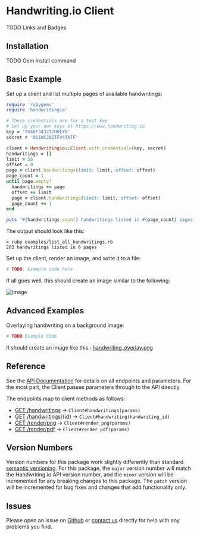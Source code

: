 # Handwriting.io Client

TODO Links and Badges

## Installation

TODO Gem install command

## Basic Example

Set up a client and list multiple pages of available handwritings:

```ruby
require 'rubygems'
require 'handwritingio'

# These credentials are for a test key
# Set up your own keys at https://www.handwriting.io
key = '9V46FJ4J2T7HKEY6'
secret = '011WCJ8ZTFV4TATF'

client = Handwritingio::Client.with_credentials(key, secret)
handwritings = []
limit = 50
offset = 0
page = client.handwritings(limit: limit, offset: offset)
page_count = 1
until page.empty?
  handwritings += page
  offset += limit
  page = client.handwritings(limit: limit, offset: offset)
  page_count += 1
end

puts "#{handwritings.count} handwritings listed in #{page_count} pages"
```

The output should look like this:

```
> ruby examples/list_all_handwritings.rb
203 handwritings listed in 6 pages
```

Set up the client, render an image, and write it to a file:

```ruby
# TODO: Example code here
```

If all goes well, this should create an image similar to the following:

![image](https://s3.amazonaws.com/hwio-cdn-production/ruby-client/handwriting.png)

## Advanced Examples

Overlaying handwriting on a background image:

```ruby
# TODO Example Code
```

It should create an image like this : [handwriting_overlay.png](https://s3.amazonaws.com/hwio-cdn-production/ruby-client/handwriting_overlay.png)

## Reference

See the [API Documentation](https://www.handwriting.io/docs) for details on all endpoints and parameters. For the most part, the Client passes parameters through to the API directly.

The endpoints map to client methods as follows:

- [GET /handwritings](https://handwriting.io/docs/#get-handwritings) -> `Client#handwritings(params)`
- [GET /handwritings/{id}](https://handwriting.io/docs/#get-handwritings--id-) -> `Client#handwriting(handwriting_id)`
- [GET /render/png](https://handwriting.io/docs/#get-render-png) -> `Client#render_png(params)`
- [GET /render/pdf](https://handwriting.io/docs/#get-render-pdf) -> `Client#render_pdf(params)`

## Version Numbers

Version numbers for this package work slightly differently than standard
[semantic versioning](http://semver.org/). For this package, the `major`
version number will match the Handwriting.io API version number, and the
`minor` version will be  incremented for any breaking changes to this package.
The `patch` version will be incremented for bug fixes and changes that add
functionality only.

## Issues

Please open an issue on [Github](https://github.com/handwritingio/ruby-client/issues)
or [contact us](https://handwriting.io/contact) directly for help with any
problems you find.

